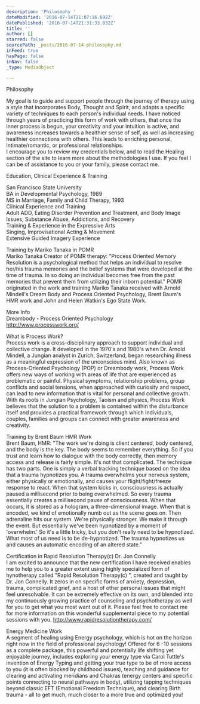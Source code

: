 ```yaml
---
description: 'Philosophy '
dateModified: '2016-07-14T21:07:16.692Z'
datePublished: '2016-07-14T21:31:33.032Z'
title: ''
author: []
starred: false
sourcePath: _posts/2016-07-14-philosophy.md
inFeed: true
hasPage: false
inNav: false
_type: MediaObject

---
```

Philosophy 

My goal is to guide and support people through the journey of therapy using a style that incorporates Body, Thought and Spirit, and adapts a specific variety of techniques to each person's individual needs. I have noticed through years of practicing this form of work with others, that once the inner process is begun, your creativity and your intuition is active, and awareness increases towards a healthier sense of self, as well as increasing healthier connections with others. This leads to enriching personal, intimate/romantic, or professional relationships.   
I encourage you to review my credentials below, and to read the Healing section of the site to learn more about the methodologies I use. If you feel I can be of assistance to you or your family, please contact me. 

Education, Clinical Experience & Training 

San Francisco State University   
BA in Developmental Psychology, 1989   
MS in Marriage, Family and Child Therapy, 1993   
Clinical Experience and Training   
Adult ADD, Eating Disorder Prevention and Treatment, and Body Image Issues, Substance Abuse, Addictions, and Recovery   
Training & Experience in the Expressive Arts   
Singing, Improvisational Acting & Movement   
Extensive Guided Imagery Experience 

Training by Mariko Tanaka in POMR   
Mariko Tanaka Creator of POMR therapy: "Process Oriented Memory Resolution is a psychological method that helps an individual to resolve her/his trauma memories and the belief systems that were developed at the time of trauma. In so doing an individual becomes free from the past memories that prevent them from utilizing their inborn potential." POMR originated in the work and training Mariko Tanaka received with Arnold Mindell's Dream Body and Process Oriented Psychology, Brent Baum's HMR work and John and Helen Watkin's Ego State Work. 

More Info   
Dreambody - Process Oriented Psychology   
http://www.processwork.org/

What is Process Work?   
Process work is a cross-disciplinary approach to support individual and collective change. It developed in the 1970's and 1980's when Dr. Arnold Mindell, a Jungian analyst in Zurich, Switzerland, began researching illness as a meaningful expression of the unconscious mind. Also known as Process-Oriented Psychology (POP) or Dreambody work, Process Work offers new ways of working with areas of life that are experienced as problematic or painful. Physical symptoms, relationship problems, group conflicts and social tensions, when approached with curiosity and respect, can lead to new information that is vital for personal and collective growth. With its roots in Jungian Psychology, Taoism and physics, Process Work believes that the solution to a problem is contained within the disturbance itself and provides a practical framework through which individuals, couples, families and groups can connect with greater awareness and creativity. 

Training by Brent Baum HMR Work   
Brent Baum, HMR: "The work we're doing is client centered, body centered, and the body is the key. The body seems to remember everything. So if you trust and learn how to dialogue with the body correctly, then memory access and release is fairly simple. It's not that complicated. The technique has two parts. One is simply a verbal tracking technique based on the idea that a trauma hypnotizes you. A trauma overwhelms your nervous system, either physically or emotionally, and causes your flight/fight/freeze response to react. When that system kicks in, consciousness is actually paused a millisecond prior to being overwhelmed. So every trauma essentially creates a millisecond pause of consciousness. When that occurs, it is stored as a hologram, a three-dimensional image. When that is encoded, we kind of emotionally numb out as the scene goes on. Then adrenaline hits our system. We're physically stronger. We make it through the event. But essentially we've been hypnotized by a moment of 'overwhelm.' So it's a little tricky, but you don't really need to be hypnotized. What most of us need is to be de-hypnotized. The trauma hypnotizes us and causes an automatic encoding of an altered state." 

Certification in Rapid Resolution Therapy(c) Dr. Jon Connelly   
I am excited to announce that the new certification I have received enables me to help you to a greater extent using highly specialized form of hynotherapy called "Rapid Resolution Therapy(c) ", created and taught by Dr. Jon Connelly. It zeros in on specific forms of anxiety, depression, trauma, complicated grief, and a host of other personal issues that might feel unresolvable. It can be extremely effective on its own, and blended into my continuously growing practice of counseling and psychotherapy as well for you to get what you most want out of it. Please feel free to contact me for more information on this wonderful supplemental piece to my potential sessions with you. http://www.rapidresolutiontherapy.com/

Energy Medicine Work   
A segment of healing using Energy psychology, which is hot on the horizon right now in the field of professional psychology! Offered for 6 -10 sessions as a complete package, this powerful and potentially life shifting yet enjoyable journey, includes exploring your energy type via Carol Tuttle's invention of Energy Typing and getting your true type to be of more access to you (it is often blocked by childhood issues), teaching and guidance for clearing and activating meridians and Chakras (energy centers and specific points connecting to neural pathways in body), utilizing tapping techniques beyond classic EFT (Emotional Freedom Technique), and clearing Birth trauma - all to get much, much closer to a more true and optimized you!